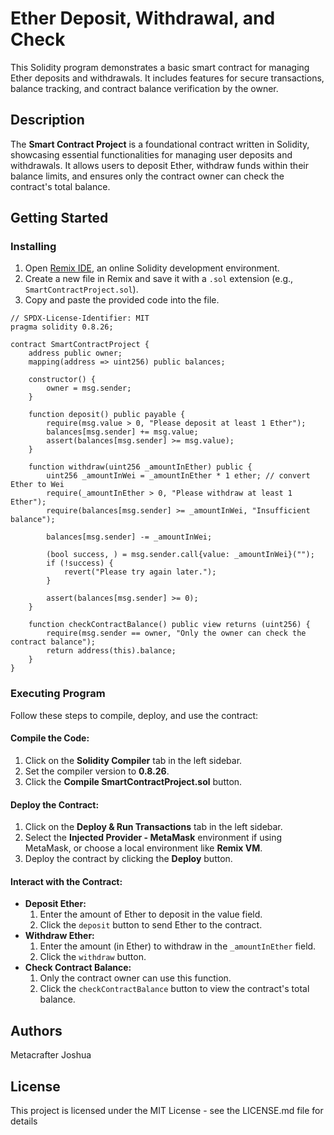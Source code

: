 # Ether Deposit, Withdrawal, and Check

This Solidity program demonstrates a basic smart contract for managing Ether deposits and withdrawals. It includes features for secure transactions, balance tracking, and contract balance verification by the owner.

## Description

The **Smart Contract Project** is a foundational contract written in Solidity, showcasing essential functionalities for managing user deposits and withdrawals. It allows users to deposit Ether, withdraw funds within their balance limits, and ensures only the contract owner can check the contract's total balance.

## Getting Started

### Installing

1. Open [Remix IDE](https://remix.ethereum.org/), an online Solidity development environment.
2. Create a new file in Remix and save it with a `.sol` extension (e.g., `SmartContractProject.sol`).
3. Copy and paste the provided code into the file.
```solidity
// SPDX-License-Identifier: MIT
pragma solidity 0.8.26;

contract SmartContractProject {
    address public owner;
    mapping(address => uint256) public balances;

    constructor() {
        owner = msg.sender;
    }

    function deposit() public payable {
        require(msg.value > 0, "Please deposit at least 1 Ether");
        balances[msg.sender] += msg.value;
        assert(balances[msg.sender] >= msg.value);
    }

    function withdraw(uint256 _amountInEther) public {
        uint256 _amountInWei = _amountInEther * 1 ether; // convert Ether to Wei
        require(_amountInEther > 0, "Please withdraw at least 1 Ether");
        require(balances[msg.sender] >= _amountInWei, "Insufficient balance");

        balances[msg.sender] -= _amountInWei;

        (bool success, ) = msg.sender.call{value: _amountInWei}("");
        if (!success) {
            revert("Please try again later.");
        }

        assert(balances[msg.sender] >= 0);
    }

    function checkContractBalance() public view returns (uint256) {
        require(msg.sender == owner, "Only the owner can check the contract balance");
        return address(this).balance;
    }
}
```
### Executing Program

Follow these steps to compile, deploy, and use the contract:

#### Compile the Code:
1. Click on the **Solidity Compiler** tab in the left sidebar.
2. Set the compiler version to **0.8.26**.
3. Click the **Compile SmartContractProject.sol** button.

#### Deploy the Contract:
1. Click on the **Deploy & Run Transactions** tab in the left sidebar.
2. Select the **Injected Provider - MetaMask** environment if using MetaMask, or choose a local environment like **Remix VM**.
3. Deploy the contract by clicking the **Deploy** button.

#### Interact with the Contract:
- **Deposit Ether:**
  1. Enter the amount of Ether to deposit in the value field.
  2. Click the `deposit` button to send Ether to the contract.
- **Withdraw Ether:**
  1. Enter the amount (in Ether) to withdraw in the `_amountInEther` field.
  2. Click the `withdraw` button.
- **Check Contract Balance:**
  1. Only the contract owner can use this function.
  2. Click the `checkContractBalance` button to view the contract's total balance.

## Authors

Metacrafter Joshua 

## License

This project is licensed under the MIT License - see the LICENSE.md file for details

